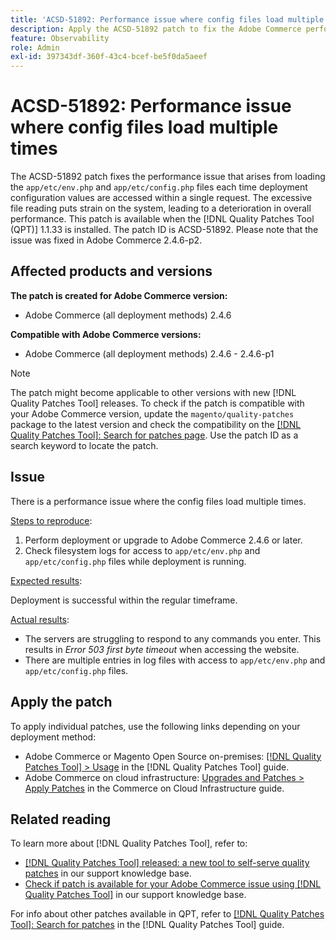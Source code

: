 ```yaml
---
title: 'ACSD-51892: Performance issue where config files load multiple times'
description: Apply the ACSD-51892 patch to fix the Adobe Commerce performance issue where config files load multiple times during deployment.
feature: Observability
role: Admin
exl-id: 397343df-360f-43c4-bcef-be5f0da5aeef
---
```

# ACSD-51892: Performance issue where config files load multiple times

The ACSD-51892 patch fixes the performance issue that arises from loading the `app/etc/env.php` and `app/etc/config.php` files each time deployment configuration values are accessed within a single request. The excessive file reading puts strain on the system, leading to a deterioration in overall performance. This patch is available when the [!DNL Quality Patches Tool (QPT)] 1.1.33 is installed. The patch ID is ACSD-51892. Please note that the issue was fixed in Adobe Commerce 2.4.6-p2.

## Affected products and versions

**The patch is created for Adobe Commerce version:**

* Adobe Commerce (all deployment methods) 2.4.6

**Compatible with Adobe Commerce versions:**

* Adobe Commerce (all deployment methods) 2.4.6 - 2.4.6-p1

>[!NOTE]
>
>The patch might become applicable to other versions with new [!DNL Quality Patches Tool] releases. To check if the patch is compatible with your Adobe Commerce version, update the `magento/quality-patches` package to the latest version and check the compatibility on the [[!DNL Quality Patches Tool]: Search for patches page](https://experienceleague.adobe.com/tools/commerce-quality-patches/index.html). Use the patch ID as a search keyword to locate the patch.

## Issue

There is a performance issue where the config files load multiple times.

<u>Steps to reproduce</u>:

1. Perform deployment or upgrade to Adobe Commerce 2.4.6 or later.
1. Check filesystem logs for access to `app/etc/env.php` and `app/etc/config.php` files while deployment is running.

<u>Expected results</u>:

Deployment is successful within the regular timeframe.

<u>Actual results</u>:

* The servers are struggling to respond to any commands you enter. This results in *Error 503 first byte timeout* when accessing the website.
* There are multiple entries in log files with access to `app/etc/env.php` and `app/etc/config.php` files.

## Apply the patch

To apply individual patches, use the following links depending on your deployment method:

* Adobe Commerce or Magento Open Source on-premises: [[!DNL Quality Patches Tool] > Usage](https://experienceleague.adobe.com/docs/commerce-operations/tools/quality-patches-tool/usage.html) in the [!DNL Quality Patches Tool] guide.
* Adobe Commerce on cloud infrastructure: [Upgrades and Patches > Apply Patches](https://experienceleague.adobe.com/docs/commerce-cloud-service/user-guide/develop/upgrade/apply-patches.html) in the Commerce on Cloud Infrastructure guide.

## Related reading

To learn more about [!DNL Quality Patches Tool], refer to:

* [[!DNL Quality Patches Tool] released: a new tool to self-serve quality patches](/help/announcements/adobe-commerce-announcements/magento-quality-patches-released-new-tool-to-self-serve-quality-patches.md) in our support knowledge base.
* [Check if patch is available for your Adobe Commerce issue using [!DNL Quality Patches Tool]](/help/support-tools/patches-available-in-qpt-tool/check-patch-for-magento-issue-with-magento-quality-patches.md) in our support knowledge base.

For info about other patches available in QPT, refer to [[!DNL Quality Patches Tool]: Search for patches](https://experienceleague.adobe.com/tools/commerce-quality-patches/index.html) in the [!DNL Quality Patches Tool] guide.
